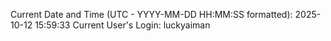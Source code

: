 Current Date and Time (UTC - YYYY-MM-DD HH:MM:SS formatted): 2025-10-12 15:59:33
Current User's Login: luckyaiman
